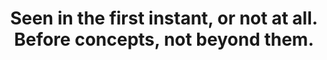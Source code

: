 ---
title: Seen in the first instant, or not at all. Before concepts, not beyond them.
tags: mindfulness self
selfimmediately: true
selfimmediatelyorder: 1
---